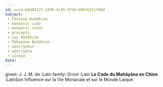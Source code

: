 ```yaml
---
id: uuid-b4d0422f-2446-4c45-9f34-b8b3e17cf08d
subject: 
 - Chinese Buddhism
 - monastic code
 - monastic rules
 - precepts
 - lay Buddhism
 - Mahayana Buddhism
 - apocryphon
 - apocrypha
 - vinaya
date: 
---
```


given: J. J. M. de :Latn
family: Groot :Latn
**Le Code du Mahāyāna en Chine** :LatnSon Influence sur la Vie Monacale et sur le Monde Laique
